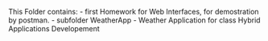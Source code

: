 This Folder contains:
    - first Homework for Web Interfaces, for demostration by postman.
    - subfolder WeatherApp - Weather Application for class Hybrid Applications Developement